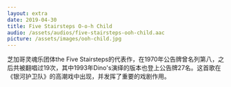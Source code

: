 ```yaml
---
layout: extra
date: 2019-04-30
title: Five Stairsteps O-o-h Child
audio: /assets/audios/five-stairsteps-ooh-child.aac
picture: /assets/images/ooh-child.jpg
---
```


芝加哥灵魂乐团体the Five Stairsteps的代表作，在1970年公告牌曾名列第八，之后共被翻唱过19次，其中1993年Dino's演绎的版本也登上公告牌27名。这首歌在《银河护卫队》的高潮戏中出现，并发挥了重要的戏剧作用。
